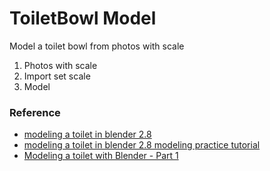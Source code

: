 # ToiletBowl Model
Model a toilet bowl from photos with scale

1. Photos with scale
2. Import set scale
3. Model

### Reference
- [modeling a toilet in blender 2.8](https://www.youtube.com/watch?v=AQLNMRJiaIU)
- [modeling a toilet in blender 2.8 modeling practice tutorial](https://www.youtube.com/watch?v=76YfCMhfVr8)
- [Modeling a toilet with Blender - Part 1](https://www.youtube.com/watch?v=kl5A2y8bu-E)
